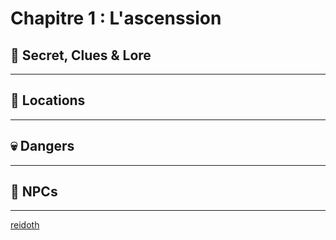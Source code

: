 
# Chapitre 1 : L'ascenssion

>

## 🔎 Secret, Clues & Lore
______


## 📍 Locations
______



## 💀 Dangers
______



## 👥 NPCs
______

[reidoth](../npcs/reidoth.md)
